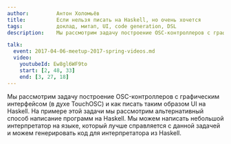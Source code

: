 ```yaml
---
author:         Антон Холомьёв
title:          Если нельзя писать на Haskell, но очень хочется
tags:           доклад, митап, UI, code generation, DSL
description:    Мы рассмотрим задачу построение OSC-контроллеров с графическим интерфейсом (в духе TouchOSC) и как писать таким образом UI на Haskell. На примере этой задачи мы рассмотрим альтернативный способ написание программ на Haskell. Мы можем написать небольшой интерпретатор на языке, который лучше справляется с данной задачей и можем генерировать код для интерпретатора из Haskell.

talk:
  event: 2017-04-06-meetup-2017-spring-videos.md
  video:
    youtubeId: Ew8gl6WF9to
    start: [2, 48, 33]
    end: [3, 27, 18]
---
```


Мы рассмотрим задачу построение OSC-контроллеров с графическим интерфейсом (в духе TouchOSC) и как писать таким образом UI на Haskell. На примере этой задачи мы рассмотрим альтернативный способ написание программ на Haskell. Мы можем написать небольшой интерпретатор на языке, который лучше справляется с данной задачей и можем генерировать код для интерпретатора из Haskell.
